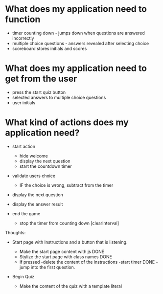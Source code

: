 # What does my application need to function

- timer counting down - jumps down when questions are answered incorrectly
- multiple choice questions - answers revealed after selecting choice
- scoreboard stores initials and scores


# What does my application need to get from the user

- press the start quiz button
- selected answers to multiple choice questions
- user initials

# What kind of actions does my application need?

- start action
    - hide welcome
    - display the next question
    - start the countdown timer

- validate users choice
    - IF the choice is wrong, subtract from the timer

- display the next question
- display the answer result
- end the game
    - stop the timer from counting down [clearInterval]


Thoughts:
- Start page with Instructions and a button that is listening.
    - Make the start page content with js DONE
    - Stylize the start page with class names DONE
    - if pressed 
        -delete the content of the instructions 
        -start timer DONE
        -jump into the first question.

- Begin Quiz
    - Make the content of the quiz with a template literal